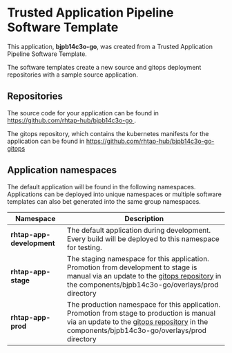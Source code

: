 # Trusted Application Pipeline Software Template

This application, **bjpb14c3o-go**, was created from a Trusted Application Pipeline Software Template.

The software templates create a new source and gitops deployment repositories with a sample source application. 

## Repositories

The source code for your application can be found in [https://github.com/rhtap-hub/bjpb14c3o-go ](https://github.com/rhtap-hub/bjpb14c3o-go ).
 
The gitops repository, which contains the kubernetes manifests for the application can be found in 
[https://github.com/rhtap-hub/bjpb14c3o-go-gitops ](https://github.com/rhtap-hub/bjpb14c3o-go-gitops ) 

## Application namespaces 

The default application will be found in the following namespaces. Applications can be deployed into unique namespaces or multiple software templates can also bet generated into the same group namespaces.  

|  Namespace   |  Description   |  
| -------- | -------- |   
| **rhtap-app-development** | The default application during development. Every build will be deployed to this namespace for testing. | 
| **rhtap-app-stage** | The staging namespace for this application. Promotion from development to stage is manual via an update to the [gitops repository](https://github.com/rhtap-hub/bjpb14c3o-go-gitops ) in the components/bjpb14c3o-go/overlays/prod directory |  
| **rhtap-app-prod** | The production namespace for this application. Promotion from stage to production is manual via an update to the [gitops repository](https://github.com/rhtap-hub/bjpb14c3o-go-gitops ) in the components/bjpb14c3o-go/overlays/prod directory | 
